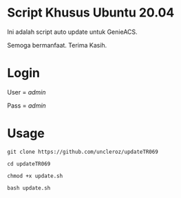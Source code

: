 # Script Khusus Ubuntu 20.04
Ini adalah script auto update untuk GenieACS.

Semoga bermanfaat. Terima Kasih.
# Login
User = _admin_

Pass = _admin_
# Usage
```
git clone https://github.com/uncleroz/updateTR069
```
```
cd updateTR069
```
```
chmod +x update.sh
```
```
bash update.sh
```

